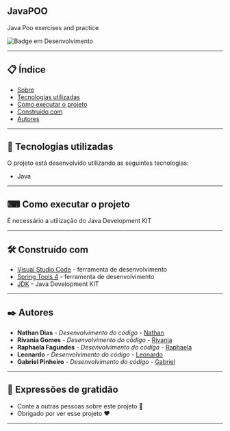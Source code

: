 ## JavaPOO

Java Poo exercises and practice

![Badge em Desenvolvimento](https://img.shields.io/static/v1?label=STATUS&message=EM%20PROGRESSO&color=GREEN&style=for-the-badge)
 
 
--- 

## 📋 Índice

- [Sobre](#javapoo)
- [Tecnologias utilizadas](#-tecnologias-utilizadas)
- [Como executar o projeto](#-como-executar-o-projeto)
- [Construído com](#%EF%B8%8F-construído-com)
- [Autores](#%EF%B8%8F-autores)

--- 

## 🚀 Tecnologias utilizadas

O projeto está desenvolvido utilizando as seguintes tecnologias:

- Java

--- 

## ⌨ Como executar o projeto

É necessário a utilização do Java Development KIT

--- 

## 🛠️ Construído com

* [Visual Studio Code](https://code.visualstudio.com/) - ferramenta de desenvolvimento
* [Spring Tools 4](https://spring.io/tools) - ferramenta de desenvolvimento
* [JDK](https://www.oracle.com/br/java/technologies/javase/jdk11-archive-downloads.html) - Java Development KIT
--- 

## ✒️ Autores

* **Nathan Dias** - *Desenvolvimento do código* - [Nathan](https://github.com/nathanfdias)
* **Rivania Gomes** - *Desenvolvimento do código* - [Rivania](https://github.com/RivaniaGomes)
* **Raphaela Fagundes** - *Desenvolvimento do código* - [Raphaela](https://github.com/Raphaela-Fagundes)
* **Leonardo** - *Desenvolvimento do código* - [Leonardo](https://github.com/unamon)
* **Gabriel Pinheiro** - *Desenvolvimento do código* - [Gabriel](https://github.com/BilPinheiro)
--- 
 
## 🎁 Expressões de gratidão

* Conte a outras pessoas sobre este projeto 📢
* Obrigado por ver esse projeto ❤️

--- 
